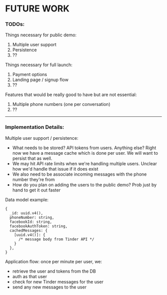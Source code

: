 # FUTURE WORK 

### TODOs:

Things necessary for public demo:
1. Multiple user support
2. Persistence
3. ??

Things necessary for full launch:
1. Payment options
2. Landing page / signup flow
3. ??

Features that would be really good to have but are not essential:
1. Multiple phone numbers (one per conversation)
2. ??

-----------

### Implementation Details:

Multiple user support / persistence:

- What needs to be stored? API tokens from users. Anything else? Right now we have a message cache which is done per user. We will want to persist that as well.
- We may hit API rate limits when we're handling multiple users. Unclear how we'd handle that issue if it does exist
- We also need to be associate incoming messages with the phone number they're from
- How do you plan on adding the users to the public demo? Prob just by hand to get it out faster

Data model example:
```
{
  _id: uuid.v4(),
  phoneNumber: string,
  facebookId: string,
  facebookAuthToken: string,
  cachedMessages: {
    [uuid.v4()]: {
      /* message body from Tinder API */
    }
  },
}
```

Application flow: once per minute per user, we:
- retrieve the user and tokens from the DB
- auth as that user
- check for new Tinder messages for the user
- send any new messages to the user
